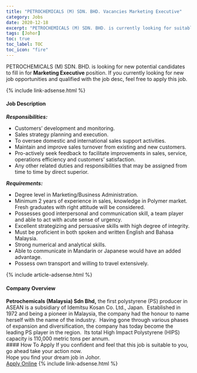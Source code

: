 ```yaml
---
title: "PETROCHEMICALS (M) SDN. BHD. Vacancies Marketing Executive" 
category: Jobs 
date: 2020-12-18 
excerpt: "PETROCHEMICALS (M) SDN. BHD. is currently looking for suitable person to fill in the Marketing Executive which positioned at Johor" 
tags: [Johor] 
toc: true 
toc_label: TOC 
toc_icon: "fire" 
--- 
```


<p>PETROCHEMICALS (M) SDN. BHD. is looking for new potential candidates to fill in for <b>Marketing Executive</b> position. If you currently looking for new job opportunities and qualified with the job desc, feel free to apply this job.
</p>{% include link-adsense.html %} 
<div><div><div><h4>Job Description</h4></div></div><div><div><span><div><p><strong><em>Responsibilities:</em></strong></p><ul><li>Customers&#8217; development and monitoring.</li><li>Sales strategy planning and execution.</li><li>To oversee domestic and international sales support activities.</li><li>Maintain and improve sales turnover from existing and new customers.</li><li>Pro-actively seek feedback to facilitate improvements in sales, service, operations efficiency and customers&#8217; satisfaction.</li><li>Any other related duties and responsibilities that may be assigned from time to time by direct superior.</li></ul><p><strong><em>Requirements:</em></strong></p><ul><li>Degree level in Marketing/Business Administration.</li><li>Minimum 2 years of experience in sales, knowledge in Polymer market. Fresh graduates with right attitude will be considered.</li><li>Possesses good interpersonal and communication skill, a team player and able to act with acute sense of urgency.</li><li>Excellent strategizing and persuasive skills with high degree of integrity.</li><li>Must be proficient in both spoken and written English and Bahasa Malaysia.</li><li>Strong numerical and analytical skills.</li><li>Able to communicate in Mandarin or Japanese would have an added advantage.</li><li>Possess own transport and willing to travel extensively.</li></ul></div></span></div></div></div> 
{% include article-adsense.html %} 
<div><div><div><h4>Company Overview</h4></div></div><div><div><span><div><div><strong>Petrochemicals (Malaysia) Sdn Bhd,</strong> the first polystyrene (PS) producer in ASEAN is a subsidiary of Idemitsu Kosan Co. Ltd., Japan.&#160; Established in 1972 and being a pioneer in Malaysia, the company had the honour to name herself with the name of the industry.&#160; Having gone through various phases of expansion and diversification, the company has today become the leading PS player in the region.&#160; Its total High Impact Polystyrene (HIPS) capacity is 110,000 metric tons per annum.</div></div></span></div></div></div> 
#### How To Apply 
If you confident and feel that this job is suitable to you, go ahead take your action now. <br/> 
Hope you find your dream job in Johor. <br/> 
<a href="https://www.jobstreet.com.my/en/job/marketing-executive-4446837?jobId=jobstreet-my-job-4446837&sectionRank=13&token=0~91a39689-d583-4308-a0d6-bf4f6b29c42d&fr=SRP%20View%20In%20New%20Ta" class="btn btn--info" target="_blank" rel="nofollow noopenner">Apply Online</a> 
{% include link-adsense.html %} 